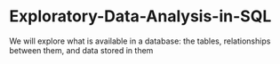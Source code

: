 # Exploratory-Data-Analysis-in-SQL
We will explore what is available in a database: the tables, relationships between them, and data stored in them
